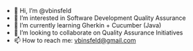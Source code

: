 - 👋 Hi, I’m @vbinsfeld
- 👀 I’m interested in Software Development Quality Assurance
- 🌱 I’m currently learning Gherkin + Cucumber (Java)
- 💞️ I’m looking to collaborate on Quality Assurance Initiatives
- 📫 How to reach me: vbinsfeld@gmail.com 

<!---
vbinsfeld/vbinsfeld is a ✨ special ✨ repository because its `README.md` (this file) appears on your GitHub profile.
You can click the Preview link to take a look at your changes.
--->
